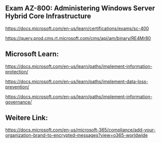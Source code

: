 Exam AZ-800: Administering Windows Server Hybrid Core Infrastructure
-------------------
https://docs.microsoft.com/en-us/learn/certifications/exams/sc-400

https://query.prod.cms.rt.microsoft.com/cms/api/am/binary/RE4Mr80

Microsoft Learn:
-------------------
https://docs.microsoft.com/en-us/learn/paths/implement-information-protection/

https://docs.microsoft.com/en-us/learn/paths/implement-data-loss-prevention/

https://docs.microsoft.com/en-us/learn/paths/implement-information-governance/

Weitere Link:
---------------


https://docs.microsoft.com/en-us/microsoft-365/compliance/add-your-organization-brand-to-encrypted-messages?view=o365-worldwide
